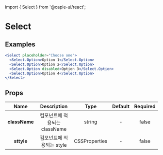 import { Select } from '@caple-ui/react';

# Select

## Examples

```jsx header=기본&nbsp;예제
<Select placeholder="Choose one">
  <Select.Option>Option 1</Select.Option>
  <Select.Option>Option 2</Select.Option>
  <Select.Option disabled>Option 3</Select.Option>
  <Select.Option>Option 4</Select.Option>
</Select>
```


## Props
| Name | Description | Type | Default | Required |
|:---:|:---:|:---:|:---:|:---:|
| **className** | 컴포넌트에 적용되는 className | string | - | false |
| **sttyle** | 컴포넌트에 적용되는 style | CSSProperties | - | false |

<style jsx global>{`
  .component-container {
    padding-left: 40px;
    padding-right: 40px;
    text-align: center;
  }
`}</style>